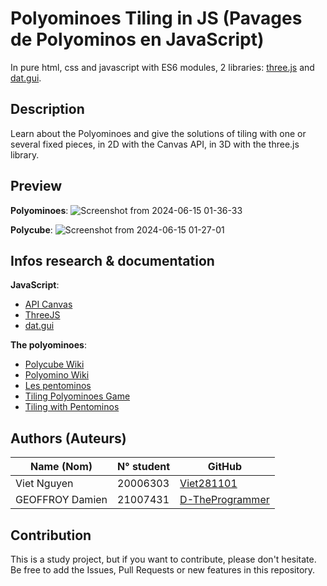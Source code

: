 # Polyominoes Tiling in JS (Pavages de Polyominos en JavaScript)

In pure html, css and javascript with ES6 modules, 2 libraries: [three.js](https://threejs.org/) and [dat.gui](https://github.com/dataarts/dat.gui).

## Description

Learn about the Polyominoes and give the solutions of tiling with one or several fixed pieces, in 2D with the Canvas API, in 3D with the three.js library.

## Preview

**Polyominoes**:
![Screenshot from 2024-06-15 01-36-33](https://github.com/Viet281101/PolyominosTiling/assets/77735678/45a08b7c-ded8-49f6-a119-1759ea16dbe9)

**Polycube**:
![Screenshot from 2024-06-15 01-27-01](https://github.com/Viet281101/PolyominosTiling/assets/77735678/3376ba5f-a740-4f07-be51-79c195779d37)


## Infos research & documentation

**JavaScript**:
- [API Canvas](https://developer.mozilla.org/en-US/docs/Web/API/Canvas_API)
- [ThreeJS](https://threejs.org/)
- [dat.gui](https://github.com/dataarts/dat.gui)

**The polyominoes**:
- [Polycube Wiki](https://en.wikipedia.org/wiki/Polycube)
- [Polyomino Wiki](https://en.wikipedia.org/wiki/Polyomino)
- [Les pentominos](https://www.monunivers.com/pento/)
- [Tiling Polyominoes Game](https://demonstrations.wolfram.com/TilingPolyominoesGame/)
- [Tiling with Pentominos](https://demonstrations.wolfram.com/TilingWithPentominos/)


## Authors (Auteurs)

| Name (Nom) | N° student | GitHub  |
| -------- | ------- | ---------------------------------------- |
| Viet Nguyen | 20006303 | [Viet281101](https://github.com/Viet281101) |
| GEOFFROY Damien | 21007431 | [D-TheProgrammer](https://github.com/D-TheProgrammer) |


## Contribution

This is a study project, but if you want to contribute, please don't hesitate.
Be free to add the Issues, Pull Requests or new features in this repository.
